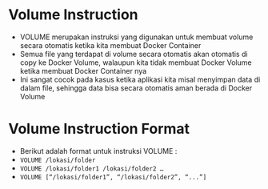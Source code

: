 # Volume Instruction

- VOLUME merupakan instruksi yang digunakan untuk membuat volume secara otomatis ketika kita membuat Docker Container
- Semua file yang terdapat di volume secara otomatis akan otomatis di copy ke Docker Volume, walaupun kita tidak membuat Docker Volume ketika membuat Docker Container nya 
- Ini sangat cocok pada kasus ketika aplikasi kita misal menyimpan data di dalam file, sehingga data bisa secara otomatis aman berada di Docker Volume 

# Volume Instruction Format

- Berikut adalah format untuk instruksi VOLUME :
- `VOLUME /lokasi/folder` 
- `VOLUME /lokasi/folder1 /lokasi/folder2 …` 
- `VOLUME [“/lokasi/folder1”, “/lokasi/folder2”, “...”]` 